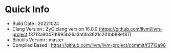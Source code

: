 # Quick Info
* Build Date : 20221024
* Clang Version : ZyC clang version 16.0.0 (https://github.com/llvm/llvm-project f3713a9047df995b26a3af4b3621c201bb88ef87)
* Binutils Version : master
* Compiled Based : https://github.com/llvm/llvm-project/commit/f3713a90

